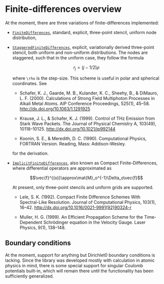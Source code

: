 # Finite-differences overview

At the moment, there are three variations of finite-differences
implemented:

- [`FiniteDifferences`](@ref), standard, explicit, three-point
  stencil, uniform node distribution,
- [`StaggeredFiniteDifferences`](@ref), explicit, variationally
  derived three-point stencil, both uniform and non-uniform
  distributions. The nodes are staggered, such that in the uniform
  case, they follow the formula
  ```math
  r_j = (j-1/2)\rho
  ```
  where ``\rho`` is the step-size. This scheme is useful in polar and
  spherical coordinates. See

  - Schafer, K. J., Gaarde, M. B., Kulander, K. C., Sheehy, B., &
      DiMauro, L. F. (2000). Calculations of Strong Field Multiphoton
      Processes in Alkali Metal Atoms. AIP Conference Proceedings, 525(1),
      45–58. <http://dx.doi.org/10.1063/1.1291925>

  - Krause, J. L., & Schafer, K. J. (1999). Control of THz Emission from
      Stark Wave Packets. The Journal of Physical Chemistry A, 103(49),
      10118–10125. <http://dx.doi.org/10.1021/jp992144>

  - Koonin, S. E., & Meredith, D. C. (1990). Computational Physics,
      FORTRAN Version. Reading, Mass: Addison-Wesley.

  for the derivation.
- [`ImplicitFiniteDifferences`](@ref), also known as Compact
  Finite-Differences, where differential operators are approximated as
  ```math
  \vec{f}^{(o)}\approx\mat{M}_o^{-1}\Delta_o\vec{f}
  ```
  At present, only three-point stencils and uniform grids are supported.

  - Lele, S. K. (1992). Compact Finite Difference Schemes With
    Spectral-Like Resolution. Journal of Computational Physics, 103(1),
    16–42. <http://dx.doi.org/10.1016/0021-9991(92)90324-r>

  - Muller, H. G. (1999). An Efficient Propagation Scheme for the
    Time-Dependent Schrödinger equation in the Velocity Gauge. Laser
    Physics, 9(1), 138–148.

## Boundary conditions

At the moment, support for anything but Dirichlet0 boundary conditions
is lacking. Since the library was developed mostly with calculation
in atomic physics in mind, there is some special support for singular
Coulomb potentials built-in, which will remain there until the
functionality has been sufficiently generalized.
